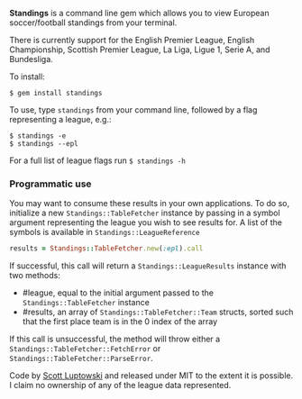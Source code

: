 **Standings** is a command line gem which allows you to view European soccer/football standings from your terminal.

There is currently support for the English Premier League, English Championship, Scottish Premier League, La Liga, Ligue 1, Serie A, and Bundesliga.

To install:

```
$ gem install standings
```

To use, type ```standings``` from your command line, followed by a flag representing a league, e.g.:

```
$ standings -e
$ standings --epl
```

For a full list of league flags run `$ standings -h`

### Programmatic use

You may want to consume these results in your own applications. To do so, initialize a new `Standings::TableFetcher` instance by passing in a symbol argument representing the league you wish to see results for. A list of the symbols is available in `Standings::LeagueReference`

```ruby
results = Standings::TableFetcher.new(:epl).call
```

If successful, this call will return a `Standings::LeagueResults` instance with two methods:
  * #league, equal to the initial argument passed to the `Standings::TableFetcher` instance
  * #results, an array of `Standings::TableFetcher::Team` structs, sorted such that the first place team is in the 0 index of the array

If this call is unsuccessful, the method will throw either a `Standings::TableFetcher::FetchError` or `Standings::TableFetcher::ParseError`.

Code by [Scott Luptowski](http://www.twitter.com/scottluptowski, "Scott Luptowski") and released under MIT to the extent it is possible. I claim no ownership of any of the league data represented.
